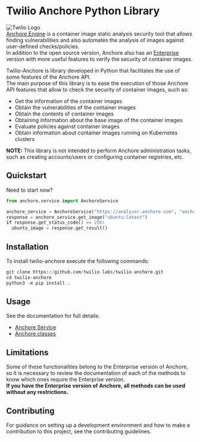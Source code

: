 # Twilio Anchore Python Library

![Twilio Logo](https://www.twilio.com/docs/static/company/img/badges/red/twilio-badge-red.046b4a20c.png "Twilio")  
[Anchore Engine](https://engine.anchore.io/docs/general/) is a container image static analysis security tool that allows finding vulnerabilities and also automates the analysis of images against user-defined checks/policies.  
In addition to the open source version, Anchore also has an [Enterprise](https://docs.anchore.com/current/docs/using/api_usage/) version with more useful features to verify the security of container images.


Twilio-Anchore is library developed in Python that facilitates the use of some features of the Anchore API.    
The main purpose of this library is to ease the execution of those Anchore API features that allow to check the security of container images, such as:
- Get the information of the container images
- Obtain the vulnerabilities of the container images
- Obtain the contents of container images
- Obtaining information about the base image of the container images
- Evaluate policies against container images
- Obtain information about container images running on Kubernetes clusters

**NOTE:** This library is not intended to perform Anchore administration tasks, such as creating accounts/users or configuring container registries, etc.

## Quickstart

Need to start now?

```python
from anchore.service import AnchoreService

anchore_service = AnchoreService("https://analyzer.anchore.com", "anchoreuser", "password")
response = anchore_service.get_image("ubuntu:latest")
if response.get_status_code() == 200:
  ubuntu_image = response.get_result()
```

## Installation

To install twilio-anchore execute the following commands:
```python
git clone https://github.com/twilio-labs/twilio-anchore.git
cd twilio-anchore
python3 -m pip install .
```

## Usage

See the documentation for full details:
- [Anchore Service](./docs/anchore_service.md)
- [Anchore classes](./docs/anchore_models.md)

## Limitations
Some of these functionalities belong to the Enterprise version of Anchore, so it is necessary to review the documentation of each of the methods to know which ones require the Enterprise version.  
**If you have the Enterprise version of Anchore, all methods can be used without any restrictions.**

## Contributing
For guidance on setting up a development environment and how to make a contribution to this project, see the contributing guidelines.

